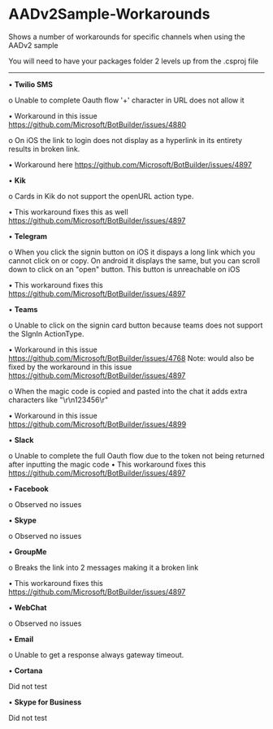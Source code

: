 # AADv2Sample-Workarounds
Shows a number of workarounds for specific channels when using the AADv2 sample

You will need to have your packages folder 2 levels up from the .csproj file 

-----

•	**Twilio SMS**

  o	Unable to complete Oauth flow '+' character in URL does not allow it
  
  •	Workaround in this issue https://github.com/Microsoft/BotBuilder/issues/4880 
 
  o	On iOS the link to login does not display as a hyperlink in its entirety results in broken link.
  
  •	Workaround here https://github.com/Microsoft/BotBuilder/issues/4897
 
•	**Kik**

  o	Cards in Kik do not support the openURL action type.
  
  •	This workaround fixes this as well https://github.com/Microsoft/BotBuilder/issues/4897 
 
•	**Telegram**

  o	When you click the signin button on iOS it dispays a long link which you cannot click on or copy.  On android it displays the same, but you can scroll down to click on an "open" button.  This button is unreachable on iOS
  
  •	This workaround fixes this https://github.com/Microsoft/BotBuilder/issues/4897
 
•	**Teams**

  o	Unable to click on the signin card button because teams does not support the SIgnIn ActionType.
  
  •	Workaround in this issue https://github.com/Microsoft/BotBuilder/issues/4768 Note: would also be fixed by the workaround in this issue https://github.com/Microsoft/BotBuilder/issues/4897
  
  o	When the magic code is copied and pasted into the chat it adds extra characters like "\r\n123456\r"
  
  •	Workaround in this issue https://github.com/Microsoft/BotBuilder/issues/4899
 
•	**Slack**

  o	Unable to complete the full Oauth flow due to the token not being returned after inputting the magic code
  •	This workaround fixes this https://github.com/Microsoft/BotBuilder/issues/4897
 
•	**Facebook**

  o	Observed no issues
 
•	**Skype**

  o	Observed no issues
 
•	**GroupMe**

  o	Breaks the link into 2 messages making it a broken link
  
  •	This workaround fixes this https://github.com/Microsoft/BotBuilder/issues/4897
 
•	**WebChat**

  o	Observed no issues
 
•	**Email**

  o	Unable to get a response always gateway timeout.
 
•	**Cortana**

  Did not test

•	**Skype for Business**

  Did not test
